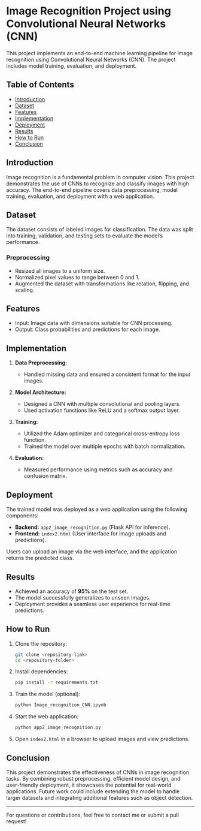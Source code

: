 # Image Recognition Project using Convolutional Neural Networks (CNN)

This project implements an end-to-end machine learning pipeline for image recognition using Convolutional Neural Networks (CNN). The project includes model training, evaluation, and deployment.

## Table of Contents
- [Introduction](#introduction)
- [Dataset](#dataset)
- [Features](#features)
- [Implementation](#implementation)
- [Deployment](#deployment)
- [Results](#results)
- [How to Run](#how-to-run)
- [Conclusion](#conclusion)

## Introduction
Image recognition is a fundamental problem in computer vision. This project demonstrates the use of CNNs to recognize and classify images with high accuracy. The end-to-end pipeline covers data preprocessing, model training, evaluation, and deployment with a web application.

## Dataset
The dataset consists of labeled images for classification. The data was split into training, validation, and testing sets to evaluate the model’s performance.

### Preprocessing
- Resized all images to a uniform size.
- Normalized pixel values to range between 0 and 1.
- Augmented the dataset with transformations like rotation, flipping, and scaling.

## Features
- Input: Image data with dimensions suitable for CNN processing.
- Output: Class probabilities and predictions for each image.

## Implementation
1. **Data Preprocessing:**
   - Handled missing data and ensured a consistent format for the input images.

2. **Model Architecture:**
   - Designed a CNN with multiple convolutional and pooling layers.
   - Used activation functions like ReLU and a softmax output layer.

3. **Training:**
   - Utilized the Adam optimizer and categorical cross-entropy loss function.
   - Trained the model over multiple epochs with batch normalization.

4. **Evaluation:**
   - Measured performance using metrics such as accuracy and confusion matrix.

## Deployment
The trained model was deployed as a web application using the following components:
- **Backend:** `app2_image_recognition.py` (Flask API for inference).
- **Frontend:** `index2.html` (User interface for image uploads and predictions).

Users can upload an image via the web interface, and the application returns the predicted class.

## Results
- Achieved an accuracy of **95%** on the test set.
- The model successfully generalizes to unseen images.
- Deployment provides a seamless user experience for real-time predictions.

## How to Run
1. Clone the repository:
   ```bash
   git clone <repository-link>
   cd <repository-folder>
   ```
2. Install dependencies:
   ```bash
   pip install -r requirements.txt
   ```
3. Train the model (optional):
   ```bash
   python Image_recognition_CNN.ipynb
   ```
4. Start the web application:
   ```bash
   python app2_image_recognition.py
   ```
5. Open `index2.html` in a browser to upload images and view predictions.

## Conclusion
This project demonstrates the effectiveness of CNNs in image recognition tasks. By combining robust preprocessing, efficient model design, and user-friendly deployment, it showcases the potential for real-world applications. Future work could include extending the model to handle larger datasets and integrating additional features such as object detection.

---
For questions or contributions, feel free to contact me or submit a pull request!

